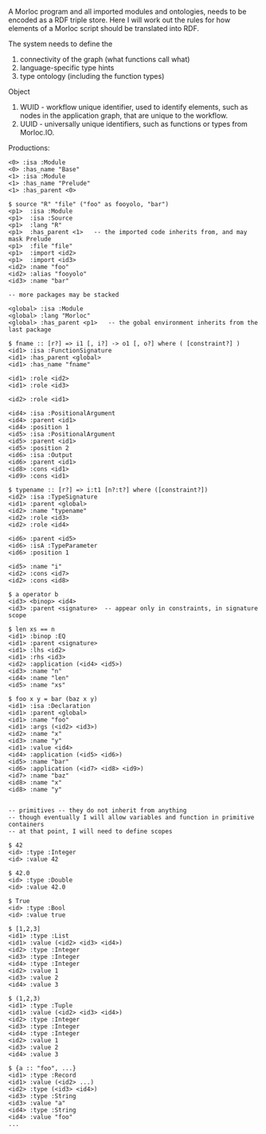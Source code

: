 A Morloc program and all imported modules and ontologies, needs to be encoded
as a RDF triple store. Here I will work out the rules for how elements of
a Morloc script should be translated into RDF.

The system needs to define the

 1. connectivity of the graph (what functions call what)
 2. language-specific type hints
 3. type ontology (including the function types)

Object
 1. WUID - workflow unique identifier, used to identify elements, such as nodes
    in the application graph, that are unique to the workflow.
 2. UUID - universally unique identifiers, such as functions or types from Morloc.IO.

Productions:

```
<0> :isa :Module
<0> :has_name "Base"
<1> :isa :Module
<1> :has_name "Prelude"
<1> :has_parent <0>

$ source "R" "file" ("foo" as fooyolo, "bar")
<p1>  :isa :Module
<p1>  :isa :Source
<p1>  :lang "R"
<p1>  :has_parent <1>   -- the imported code inherits from, and may mask Prelude
<p1>  :file "file"
<p1>  :import <id2>
<p1>  :import <id3>
<id2> :name "foo"
<id2> :alias "fooyolo"
<id3> :name "bar"

-- more packages may be stacked

<global> :isa :Module
<global> :lang "Morloc"
<global> :has_parent <p1>   -- the gobal environment inherits from the last package

$ fname :: [r?] => i1 [, i?] -> o1 [, o?] where ( [constraint?] )
<id1> :isa :FunctionSignature
<id1> :has_parent <global>
<id1> :has_name "fname"

<id1> :role <id2>
<id1> :role <id3>

<id2> :role <id1>

<id4> :isa :PositionalArgument
<id4> :parent <id1>
<id4> :position 1
<id5> :isa :PositionalArgument
<id5> :parent <id1>
<id5> :position 2
<id6> :isa :Output
<id6> :parent <id1>
<id8> :cons <id1>
<id9> :cons <id1>

$ typename :: [r?] => i:t1 [n?:t?] where ([constraint?])
<id2> :isa :TypeSignature
<id1> :parent <global>
<id2> :name "typename"
<id2> :role <id3>
<id2> :role <id4>

<id6> :parent <id5>
<id6> :isA :TypeParameter
<id6> :position 1

<id5> :name "i"
<id2> :cons <id7>
<id2> :cons <id8>

$ a operator b
<id3> <binop> <id4>
<id3> :parent <signature>  -- appear only in constraints, in signature scope

$ len xs == n
<id1> :binop :EQ
<id1> :parent <signature>
<id1> :lhs <id2>
<id1> :rhs <id3>
<id2> :application (<id4> <id5>)
<id3> :name "n"
<id4> :name "len"
<id5> :name "xs"

$ foo x y = bar (baz x y)
<id1> :isa :Declaration
<id1> :parent <global>
<id1> :name "foo"
<id1> :args (<id2> <id3>)
<id2> :name "x"
<id3> :name "y"
<id1> :value <id4>
<id4> :application (<id5> <id6>)
<id5> :name "bar"
<id6> :application (<id7> <id8> <id9>)
<id7> :name "baz"
<id8> :name "x"
<id8> :name "y"


-- primitives -- they do not inherit from anything
-- though eventually I will allow variables and function in primitive containers
-- at that point, I will need to define scopes

$ 42
<id> :type :Integer
<id> :value 42

$ 42.0
<id> :type :Double
<id> :value 42.0

$ True
<id> :type :Bool
<id> :value true

$ [1,2,3]
<id1> :type :List
<id1> :value (<id2> <id3> <id4>)
<id2> :type :Integer
<id3> :type :Integer
<id4> :type :Integer
<id2> :value 1
<id3> :value 2
<id4> :value 3

$ (1,2,3)
<id1> :type :Tuple
<id1> :value (<id2> <id3> <id4>)
<id2> :type :Integer
<id3> :type :Integer
<id4> :type :Integer
<id2> :value 1
<id3> :value 2
<id4> :value 3

$ {a :: "foo", ...}
<id1> :type :Record
<id1> :value (<id2> ...)
<id2> :type (<id3> <id4>)
<id3> :type :String
<id3> :value "a"
<id4> :type :String
<id4> :value "foo"
...

```
